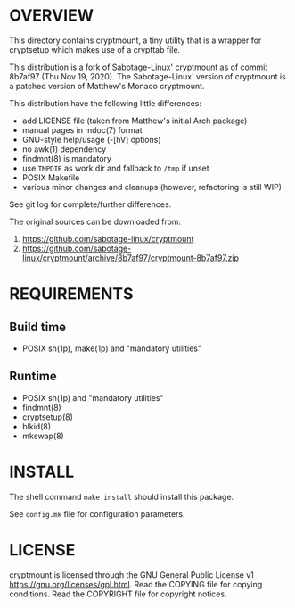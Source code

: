 OVERVIEW
========

This directory contains cryptmount, a tiny utility that is a wrapper for
cryptsetup which makes use of a crypttab file.

This distribution is a fork of Sabotage-Linux' cryptmount as of commit 8b7af97
(Thu Nov 19, 2020).  The Sabotage-Linux' version of cryptmount is a patched
version of Matthew's Monaco cryptmount.

This distribution have the following little differences:
  * add LICENSE file (taken from Matthew's initial Arch package)
  * manual pages in mdoc(7) format
  * GNU-style help/usage (-[hV] options)
  * no awk(1) dependency
  * findmnt(8) is mandatory
  * use `TMPDIR` as work dir and fallback to `/tmp` if unset
  * POSIX Makefile
  * various minor changes and cleanups (however, refactoring is still WIP)

See git log for complete/further differences.

The original sources can be downloaded from:
  1. https://github.com/sabotage-linux/cryptmount
  2. https://github.com/sabotage-linux/cryptmount/archive/8b7af97/cryptmount-8b7af97.zip


REQUIREMENTS
============

Build time
----------
  * POSIX sh(1p), make(1p) and "mandatory utilities"

Runtime
-------
  * POSIX sh(1p) and "mandatory utilities"
  * findmnt(8)
  * cryptsetup(8)
  * blkid(8)
  * mkswap(8)


INSTALL
=======

The shell command `make install` should install this package.

See `config.mk` file for configuration parameters.


LICENSE
=======

cryptmount is licensed through the GNU General Public License v1
<https://gnu.org/licenses/gpl.html>.
Read the COPYING file for copying conditions.
Read the COPYRIGHT file for copyright notices.
